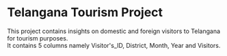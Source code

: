 # Telangana Tourism Project
This project contains insights on domestic and foreign visitors to Telangana for tourism purposes. 
<br>
It contains 5 columns namely Visitor's_ID, District, Month, Year and Visitors.
